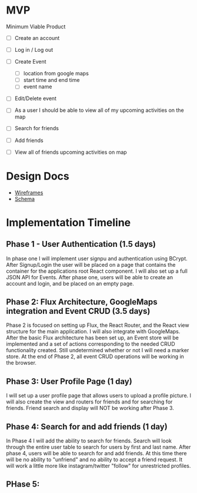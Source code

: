 # MVP

Minimum Viable Product
- [ ] Create an account
- [ ] Log in / Log out
- [ ] Create Event
  - [ ] location from google maps
  - [ ] start time and end time
  - [ ] event name
- [ ] Edit/Delete event
- [ ] As a user I should be able to view all of my upcoming activities on the map
- [ ] Search for friends
- [ ] Add friends
- [ ] View all of friends upcoming activities on map


# Design Docs

- [Wireframes](docs/wireframes.md)
- [Schema](docs/schema.md)

# Implementation Timeline

## Phase 1 - User Authentication (1.5 days)

In phase one I will implement user signpu and authentication using BCrypt. After Signup/Login the user will be placed on a page that contains the container for the applications root React component. I will also set up a full JSON API for Events. After phase one, users will be able to create an account and login, and be placed on an empty page.


## Phase 2: Flux Architecture, GoogleMaps integration and Event CRUD (3.5 days)

Phase 2 is focused on setting up Flux, the React Router, and the React view structure for the main application. I will also integrate with GoogleMaps. After the basic Flux architecture has been set up, an Event store will be implemented and a set of actions corresponding to the needed CRUD functionality created. Still undetermined whether or not I will need a marker store. At the end of Phase 2, all event CRUD operations will be working in the browser.

## Phase 3: User Profile Page (1 day)

I will set up a user profile page that allows users to upload a profile picture. I will also create the view and routers for friends and for searching for friends. Friend search and display will NOT be working after Phase 3.

## Phase 4: Search for and add friends (1 day)

In Phase 4 I will add the ability to search for friends. Search will look through the entire user table to search for users by first and last name. After phase 4, users will be able to search for and add friends. At this time there will be no ability to "unfriend" and no ability to accept a friend request. It will work a little more like instagram/twitter "follow" for unrestricted profiles.

## PHase 5: 


